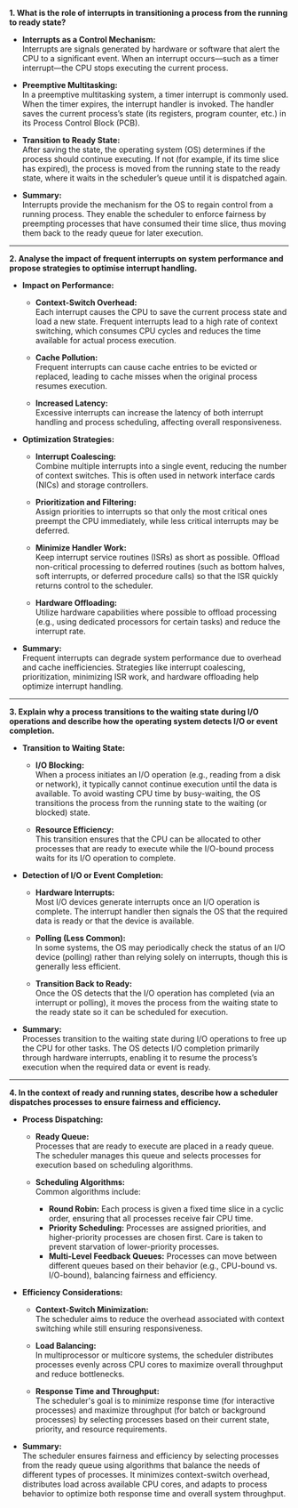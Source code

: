**1. What is the role of interrupts in transitioning a process from the running to ready state?**

- **Interrupts as a Control Mechanism:**  
    Interrupts are signals generated by hardware or software that alert the CPU to a significant event. When an interrupt occurs—such as a timer interrupt—the CPU stops executing the current process.
    
- **Preemptive Multitasking:**  
    In a preemptive multitasking system, a timer interrupt is commonly used. When the timer expires, the interrupt handler is invoked. The handler saves the current process’s state (its registers, program counter, etc.) in its Process Control Block (PCB).
    
- **Transition to Ready State:**  
    After saving the state, the operating system (OS) determines if the process should continue executing. If not (for example, if its time slice has expired), the process is moved from the running state to the ready state, where it waits in the scheduler’s queue until it is dispatched again.
    
- **Summary:**  
    Interrupts provide the mechanism for the OS to regain control from a running process. They enable the scheduler to enforce fairness by preempting processes that have consumed their time slice, thus moving them back to the ready queue for later execution.
    

---

**2. Analyse the impact of frequent interrupts on system performance and propose strategies to optimise interrupt handling.**

- **Impact on Performance:**
    - **Context-Switch Overhead:**  
        Each interrupt causes the CPU to save the current process state and load a new state. Frequent interrupts lead to a high rate of context switching, which consumes CPU cycles and reduces the time available for actual process execution.
        
    - **Cache Pollution:**  
        Frequent interrupts can cause cache entries to be evicted or replaced, leading to cache misses when the original process resumes execution.
        
    - **Increased Latency:**  
        Excessive interrupts can increase the latency of both interrupt handling and process scheduling, affecting overall responsiveness.
        
- **Optimization Strategies:**
    - **Interrupt Coalescing:**  
        Combine multiple interrupts into a single event, reducing the number of context switches. This is often used in network interface cards (NICs) and storage controllers.
        
    - **Prioritization and Filtering:**  
        Assign priorities to interrupts so that only the most critical ones preempt the CPU immediately, while less critical interrupts may be deferred.
        
    - **Minimize Handler Work:**  
        Keep interrupt service routines (ISRs) as short as possible. Offload non-critical processing to deferred routines (such as bottom halves, soft interrupts, or deferred procedure calls) so that the ISR quickly returns control to the scheduler.
        
    - **Hardware Offloading:**  
        Utilize hardware capabilities where possible to offload processing (e.g., using dedicated processors for certain tasks) and reduce the interrupt rate.
        
- **Summary:**  
    Frequent interrupts can degrade system performance due to overhead and cache inefficiencies. Strategies like interrupt coalescing, prioritization, minimizing ISR work, and hardware offloading help optimize interrupt handling.

---

**3. Explain why a process transitions to the waiting state during I/O operations and describe how the operating system detects I/O or event completion.**

- **Transition to Waiting State:**
    - **I/O Blocking:**  
        When a process initiates an I/O operation (e.g., reading from a disk or network), it typically cannot continue execution until the data is available. To avoid wasting CPU time by busy-waiting, the OS transitions the process from the running state to the waiting (or blocked) state.
        
    - **Resource Efficiency:**  
        This transition ensures that the CPU can be allocated to other processes that are ready to execute while the I/O-bound process waits for its I/O operation to complete.
        
- **Detection of I/O or Event Completion:**
    - **Hardware Interrupts:**  
        Most I/O devices generate interrupts once an I/O operation is complete. The interrupt handler then signals the OS that the required data is ready or that the device is available.
        
    - **Polling (Less Common):**  
        In some systems, the OS may periodically check the status of an I/O device (polling) rather than relying solely on interrupts, though this is generally less efficient.
        
    - **Transition Back to Ready:**  
        Once the OS detects that the I/O operation has completed (via an interrupt or polling), it moves the process from the waiting state to the ready state so it can be scheduled for execution.
        
- **Summary:**  
    Processes transition to the waiting state during I/O operations to free up the CPU for other tasks. The OS detects I/O completion primarily through hardware interrupts, enabling it to resume the process’s execution when the required data or event is ready.

---

**4. In the context of ready and running states, describe how a scheduler dispatches processes to ensure fairness and efficiency.**

- **Process Dispatching:**
    - **Ready Queue:**  
        Processes that are ready to execute are placed in a ready queue. The scheduler manages this queue and selects processes for execution based on scheduling algorithms.
        
    - **Scheduling Algorithms:**  
        Common algorithms include:
        
        - **Round Robin:** Each process is given a fixed time slice in a cyclic order, ensuring that all processes receive fair CPU time.
        - **Priority Scheduling:** Processes are assigned priorities, and higher-priority processes are chosen first. Care is taken to prevent starvation of lower-priority processes.
        - **Multi-Level Feedback Queues:** Processes can move between different queues based on their behavior (e.g., CPU-bound vs. I/O-bound), balancing fairness and efficiency.
- **Efficiency Considerations:**
    - **Context-Switch Minimization:**  
        The scheduler aims to reduce the overhead associated with context switching while still ensuring responsiveness.
        
    - **Load Balancing:**  
        In multiprocessor or multicore systems, the scheduler distributes processes evenly across CPU cores to maximize overall throughput and reduce bottlenecks.
        
    - **Response Time and Throughput:**  
        The scheduler's goal is to minimize response time (for interactive processes) and maximize throughput (for batch or background processes) by selecting processes based on their current state, priority, and resource requirements.
        
- **Summary:**  
    The scheduler ensures fairness and efficiency by selecting processes from the ready queue using algorithms that balance the needs of different types of processes. It minimizes context-switch overhead, distributes load across available CPU cores, and adapts to process behavior to optimize both response time and overall system throughput.